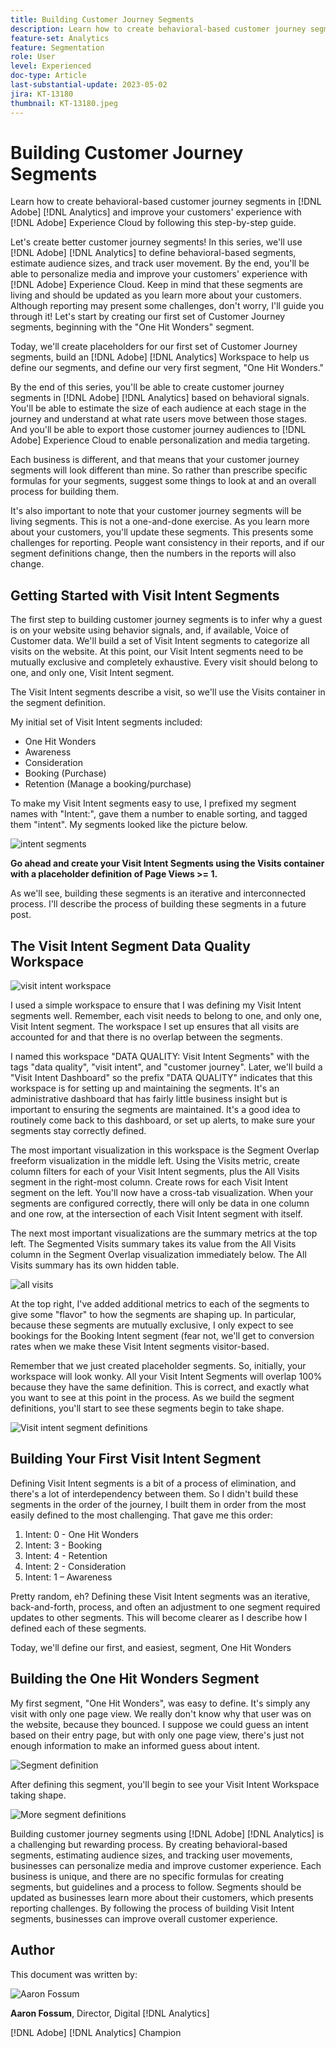 ```yaml
---
title: Building Customer Journey Segments
description: Learn how to create behavioral-based customer journey segments in [!DNL Adobe] [!DNL Analytics] and improve your customers' experience with [!DNL Adobe] Experience Cloud by following this step-by-step guide.
feature-set: Analytics
feature: Segmentation
role: User
level: Experienced
doc-type: Article
last-substantial-update: 2023-05-02
jira: KT-13180
thumbnail: KT-13180.jpeg
---
```

# Building Customer Journey Segments

Learn how to create behavioral-based customer journey segments in [!DNL Adobe] [!DNL Analytics] and improve your customers' experience with [!DNL Adobe] Experience Cloud by following this step-by-step guide.

Let's create better customer journey segments! In this series, we'll use [!DNL Adobe] [!DNL Analytics] to define behavioral-based segments, estimate audience sizes, and track user movement. By the end, you'll be able to personalize media and improve your customers' experience with [!DNL Adobe] Experience Cloud. Keep in mind that these segments are living and should be updated as you learn more about your customers. Although reporting may present some challenges, don't worry, I'll guide you through it! Let's start by creating our first set of Customer Journey segments, beginning with the "One Hit Wonders" segment.

Today, we'll create placeholders for our first set of Customer Journey segments, build an [!DNL Adobe] [!DNL Analytics] Workspace to help us define our segments, and define our very first segment, "One Hit Wonders."

By the end of this series, you'll be able to create customer journey segments in [!DNL Adobe] [!DNL Analytics] based on behavioral signals. You'll be able to estimate the size of each audience at each stage in the journey and understand at what rate users move between those stages. And you'll be able to export those customer journey audiences to [!DNL Adobe] Experience Cloud to enable personalization and media targeting.

Each business is different, and that means that your customer journey segments will look different than mine. So rather than prescribe specific formulas for your segments, suggest some things to look at and an overall process for building them. 

It's also important to note that your customer journey segments will be living segments. This is not a one-and-done exercise. As you learn more about your customers, you'll update these segments. This presents some challenges for reporting. People want consistency in their reports, and if our segment definitions change, then the numbers in the reports will also change. 

## Getting Started with Visit Intent Segments

The first step to building customer journey segments is to infer why a guest is on your website using behavior signals, and, if available, Voice of Customer data. We'll build a set of Visit Intent segments to categorize all visits on the website. At this point, our Visit Intent segments need to be mutually exclusive and completely exhaustive. Every visit should belong to one, and only one, Visit Intent segment.

The Visit Intent segments describe a visit, so we'll use the Visits container in the segment definition.

My initial set of Visit Intent segments included:

* One Hit Wonders
* Awareness
* Consideration
* Booking (Purchase)
* Retention (Manage a booking/purchase)

To make my Visit Intent segments easy to use, I prefixed my segment names with "Intent:", gave them a number to enable sorting, and tagged them "intent". My segments looked like the picture below.

![intent segments](assets/intent-segments.png)
 
**Go ahead and create your Visit Intent Segments using the Visits container with a placeholder definition of Page Views >= 1.** 

As we'll see, building these segments is an iterative and interconnected process. I'll describe the process of building these segments in a future post.

## The Visit Intent Segment Data Quality Workspace

![visit intent workspace](assets/visit-intent-workspace.png)
 
I used a simple workspace to ensure that I was defining my Visit Intent segments well. Remember, each visit needs to belong to one, and only one, Visit Intent segment. The workspace I set up ensures that all visits are accounted for and that there is no overlap between the segments. 

I named this workspace "DATA QUALITY: Visit Intent Segments" with the tags "data quality", "visit intent", and "customer journey". Later, we'll build a "Visit Intent Dashboard" so the prefix "DATA QUALITY" indicates that this workspace is for setting up and maintaining the segments. It's an administrative dashboard that has fairly little business insight but is important to ensuring the segments are maintained. It's a good idea to routinely come back to this dashboard, or set up alerts, to make sure your segments stay correctly defined.

The most important visualization in this workspace is the Segment Overlap freeform visualization in the middle left. Using the Visits metric, create column filters for each of your Visit Intent segments, plus the All Visits segment in the right-most column. Create rows for each Visit Intent segment on the left. You'll now have a cross-tab visualization. When your segments are configured correctly, there will only be data in one column and one row, at the intersection of each Visit Intent segment with itself.

The next most important visualizations are the summary metrics at the top left. The Segmented Visits summary takes its value from the All Visits column in the Segment Overlap visualization immediately below. The All Visits summary has its own hidden table.

![all visits](assets/all-visits.png)
 
At the top right, I've added additional metrics to each of the segments to give some "flavor" to how the segments are shaping up. In particular, because these segments are mutually exclusive, I only expect to see bookings for the Booking Intent segment (fear not, we'll get to conversion rates when we make these Visit Intent segments visitor-based.

Remember that we just created placeholder segments. So, initially, your workspace will look wonky. All your Visit Intent Segments will overlap 100% because they have the same definition. This is correct, and exactly what you want to see at this point in the process. As we build the segment definitions, you'll start to see these segments begin to take shape.
 
![Visit intent segment definitions](assets/visit-intent-segment-defs.png)

## Building Your First Visit Intent Segment

Defining Visit Intent segments is a bit of a process of elimination, and there's a lot of interdependency between them. So I didn't build these segments in the order of the journey, I built them in order from the most easily defined to the most challenging. That gave me this order:

1. Intent: 0 - One Hit Wonders
1. Intent: 3 - Booking
1. Intent: 4 - Retention
1. Intent: 2 - Consideration
1. Intent: 1 – Awareness

Pretty random, eh? Defining these Visit Intent segments was an iterative, back-and-forth, process, and often an adjustment to one segment required updates to other segments. This will become clearer as I describe how I defined each of these segments.

Today, we'll define our first, and easiest, segment, One Hit Wonders

## Building the One Hit Wonders Segment

My first segment, "One Hit Wonders", was easy to define. It's simply any visit with only one page view. We really don't know why that user was on the website, because they bounced. I suppose we could guess an intent based on their entry page, but with only one page view, there's just not enough information to make an informed guess about intent.

![Segment definition](assets/segment-def.png)
 
After defining this segment, you'll begin to see your Visit Intent Workspace taking shape.

![More segment definitions](assets/more-segment-defs.png)

Building customer journey segments using [!DNL Adobe] [!DNL Analytics] is a challenging but rewarding process. By creating behavioral-based segments, estimating audience sizes, and tracking user movements, businesses can personalize media and improve customer experience. Each business is unique, and there are no specific formulas for creating segments, but guidelines and a process to follow. Segments should be updated as businesses learn more about their customers, which presents reporting challenges. By following the process of building Visit Intent segments, businesses can improve overall customer experience.

## Author

This document was written by:

![Aaron Fossum](assets/aaron-headshot.png)

**Aaron Fossum**, Director, Digital [!DNL Analytics]

[!DNL Adobe] [!DNL Analytics] Champion
